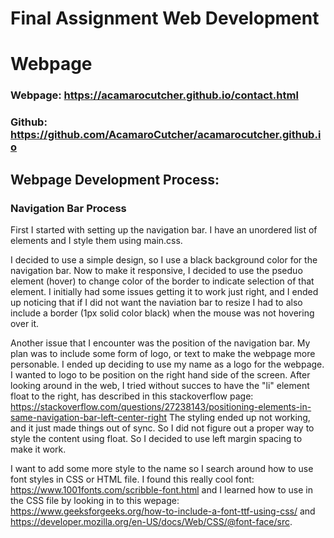 # Final Assignment Web Development

# Webpage

### Webpage: https://acamarocutcher.github.io/contact.html

### Github: https://github.com/AcamaroCutcher/acamarocutcher.github.io

## Webpage Development Process:

### Navigation Bar Process

First I started with setting up the navigation bar. I have an unordered list of elements and I style them using main.css.

I decided to use a simple design, so I use a black background color for the navigation bar. Now to make it responsive,
I decided to use the pseduo element (hover) to change color of the border to indicate selection of that element. I
initially had some issues getting it to work just right, and I ended up noticing that if I did not want the naviation
bar to resize I had to also include a border (1px solid color black) when the mouse was not hovering over it.

Another issue that I encounter was the position of the navigation bar. My plan was to include some form of logo, or text
to make the webpage more personable. I ended up deciding to use my name as a logo for the webpage. I wanted to logo to be position on the right hand side of the screen. After looking around in the web, I tried without succes to have the "li" element float to the right, has described in this stackoverflow page:
https://stackoverflow.com/questions/27238143/positioning-elements-in-same-navigation-bar-left-center-right
The styling ended up not working, and it just made things out of sync. So I did not figure out a proper way to
style the content using float. So I decided to use left margin spacing to make it work.

I want to add some more style to the name so I search around how to use font styles in CSS or HTML file. I found this
really cool font: https://www.1001fonts.com/scribble-font.html and I learned how to use in the CSS file by looking in to
this wepage: https://www.geeksforgeeks.org/how-to-include-a-font-ttf-using-css/ and https://developer.mozilla.org/en-US/docs/Web/CSS/@font-face/src.
